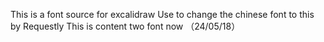 This is a font source for excalidraw
Use to change the chinese font to this by Requestly
This is content two font now （24/05/18）
